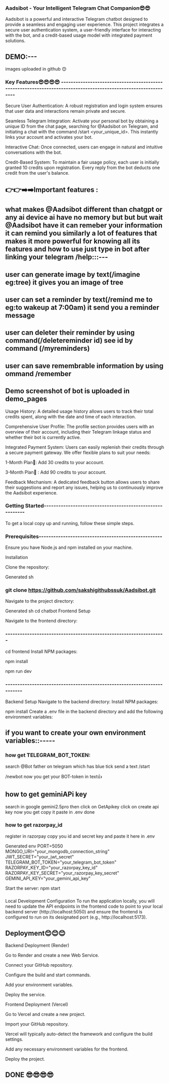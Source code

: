 ### Aadsibot - Your Intelligent Telegram Chat Companion😎😎

Aadsibot is a powerful and interactive Telegram chatbot designed to provide a seamless and engaging user experience. This project integrates a secure user authentication system, a user-friendly interface for interacting with the bot, and a credit-based usage model with integrated payment solutions.
## DEMO:---
images uploaded in github 😊
### Key Features😎😎😎😎 ---------------------------------------------------------------------------------------------------------------

Secure User Authentication: A robust registration and login system ensures that user data and interactions remain private and secure.

Seamless Telegram Integration: Activate your personal bot by obtaining a unique ID from the chat page, searching for @Aadsibot on Telegram, and initiating a chat with the command /start <your_unique_id>. This instantly links your account and activates your bot.

Interactive Chat: Once connected, users can engage in natural and intuitive conversations with the bot.

Credit-Based System: To maintain a fair usage policy, each user is initially granted 10 credits upon registration. Every reply from the bot deducts one credit from the user's balance.
## 👉👉➡️➡️Important features :
## what makes @Aadsibot different than chatgpt or any ai device ai have no memory but but but wait @Aadsibot have it can remeber your information it can remind you similarly a lot of features that makes it more powerful for knowing all its features and how to use just type in bot after linking your telegram /help:::---
## user can generate image by text(/imagine eg:tree) it gives you an image of tree
## user can set a reminder by text(/remind me to eg:to wakeup at 7:00am) it send you a reminder message
## user can deleter their reminder by using command(/deletereminder id) see id by command (/myreminders)
## user can save remembrable information by using ommand /remember 
## Demo screenshot of bot is uploaded in demo_pages 
Usage History: A detailed usage history allows users to track their total credits spent, along with the date and time of each interaction.

Comprehensive User Profile: The profile section provides users with an overview of their account, including their Telegram linkage status and whether their bot is currently active.

Integrated Payment System: Users can easily replenish their credits through a secure payment gateway. We offer flexible plans to suit your needs:

1-Month Plan💸: Add 30 credits to your account.

3-Month Plan💸 : Add 90 credits to your account.

Feedback Mechanism: A dedicated feedback button allows users to share their suggestions and report any issues, helping us to continuously improve the Aadsibot experience.

### Getting Started---------------------------------------------------------

To get a local copy up and running, follow these simple steps.

### Prerequisites---------------------------------------------------

Ensure you have Node.js and npm installed on your machine.

Installation

Clone the repository:

Generated sh
### git clone https://github.com/sakshigithubssuk/Aadsibot.git


Navigate to the project directory:

Generated sh
cd chatbot
Frontend Setup

Navigate to the frontend directory:
### ------------------------------------------------------------------
cd frontend
Install NPM packages:

npm install

npm run dev
### ------------------------------------------------------------------------
Backend Setup
Navigate to the backend directory:
Install NPM packages:

npm install
Create a .env file in the backend directory and add the following environment variables:
## if you want to create your own environment variables::-----
### how get TELEGRAM_BOT_TOKEN:
search @Bot father on telegram which has blue tick
send a text
/start

/newbot
now you get your BOT-token in text👍
## how to get geminiAPi key
search in google gemini2.5pro then click on GetApikey click on create api key now you get copy it paste in .env done
### how to get razorpay_id
register in razorpay copy you id and secret key and paste it here in .env

Generated env
PORT=5050
MONGO_URI="your_mongodb_connection_string"
JWT_SECRET="your_jwt_secret"
TELEGRAM_BOT_TOKEN="your_telegram_bot_token"
RAZORPAY_KEY_ID="your_razorpay_key_id"
RAZORPAY_KEY_SECRET="your_razorpay_key_secret"
GEMINI_API_KEY="your_gemini_api_key"

Start the server:
npm start

#####
Local Development Configuration
To run the application locally, you will need to update the API endpoints in the frontend code to point to your local backend server (http://localhost:5050) and ensure the frontend is configured to run on its designated port (e.g., http://localhost:5173).


## Deployment😊😊😊
Backend Deployment (Render)

Go to Render and create a new Web Service.

Connect your GitHub repository.

Configure the build and start commands.

Add your environment variables.

Deploy the service.

Frontend Deployment (Vercel)

Go to Vercel and create a new project.

Import your GitHub repository.

Vercel will typically auto-detect the framework and configure the build settings.

Add any necessary environment variables for the frontend.

Deploy the project.
## DONE 😎😎😎😎
